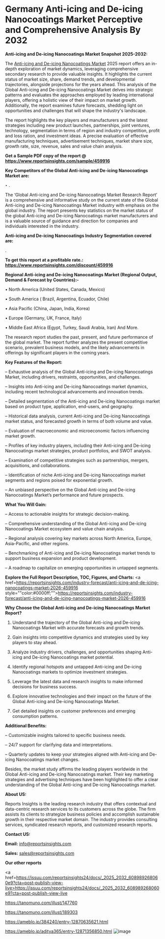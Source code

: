 # Germany Anti-icing and De-icing Nanocoatings Market Perceptive and Comprehensive Analysis By 2032

<strong>Anti-icing and De-icing Nanocoatings Market Snapshot 2025-2032:</strong>

The <a href=https://www.reportsinsights.com/sample/459916>Anti-icing and De-icing Nanocoatings Market</a> 2025 report offers an in-depth exploration of market dynamics, leveraging comprehensive secondary research to provide valuable insights. It highlights the current status of market size, share, demand trends, and developmental trajectories, alongside projections for the years ahead. This analysis of the Global Anti-icing and De-icing Nanocoatings Market delves into strategic patterns and evaluates the approaches employed by leading international players, offering a holistic view of their impact on market growth. Additionally, the report examines future forecasts, shedding light on opportunities and challenges that will shape the industry's landscape.

The report highlights the key players and manufacturers and the latest strategies including new product launches, partnerships, joint ventures, technology, segmentation in terms of region and industry competition, profit and loss ration, and investment ideas. A precise evaluation of effective manufacturing techniques, advertisement techniques, market share size, growth rate, size, revenue, sales and value chain analysis.

<strong>Get a Sample PDF copy of the report @ <a href=https://www.reportsinsights.com/sample/459916 style=color:#0000ff;>https://www.reportsinsights.com/sample/459916</a></strong>

<strong>Key Competitors of the Global Anti-icing and De-icing Nanocoatings Market are:</strong>

‣ .

The ‘Global Anti-icing and De-icing Nanocoatings Market Research Report’ is a comprehensive and informative study on the current state of the Global Anti-icing and De-icing Nanocoatings Market industry with emphasis on the global industry. The report presents key statistics on the market status of the global Anti-icing and De-icing Nanocoatings market manufacturers and is a valuable source of guidance and direction for companies and individuals interested in the industry.

<strong>Anti-icing and De-icing Nanocoatings Industry Segmentation covered are:</strong>

.

<strong>To get this report at a profitable rate.: <a href=https://www.reportsinsights.com/discount/459916 style=color:#0000ff;>https://www.reportsinsights.com/discount/459916</a></strong>

<strong>Regional Anti-icing and De-icing Nanocoatings Market (Regional Output, Demand &amp; Forecast by Countries):-</strong>

• North America (United States, Canada, Mexico)

• South America ( Brazil, Argentina, Ecuador, Chile)

• Asia Pacific (China, Japan, India, Korea)

• Europe (Germany, UK, France, Italy)

• Middle East Africa (Egypt, Turkey, Saudi Arabia, Iran) And More.

The research report studies the past, present, and future performance of the global market. The report further analyzes the present competitive scenario, prevalent business models, and the likely advancements in offerings by significant players in the coming years.

<strong>Key Features of the Report:</strong>

– Exhaustive analysis of the Global Anti-icing and De-icing Nanocoatings Market, including drivers, restraints, opportunities, and challenges.

– Insights into Anti-icing and De-icing Nanocoatings market dynamics, including recent technological advancements and innovation trends.

– Detailed segmentation of the Anti-icing and De-icing Nanocoatings market based on product type, application, end-users, and geography.

– Historical data analysis, current Anti-icing and De-icing Nanocoatings market status, and forecasted growth in terms of both volume and value.

– Evaluation of macroeconomic and microeconomic factors influencing market growth.

– Profiles of key industry players, including their Anti-icing and De-icing Nanocoatings market strategies, product portfolios, and SWOT analysis.

– Examination of competitive strategies such as partnerships, mergers, acquisitions, and collaborations.

– Identification of niche Anti-icing and De-icing Nanocoatings market segments and regions poised for exponential growth.

– An unbiased perspective on the Global Anti-icing and De-icing Nanocoatings Market’s performance and future prospects.

<strong>What You Will Gain:</strong>

– Access to actionable insights for strategic decision-making.

– Comprehensive understanding of the Global Anti-icing and De-icing Nanocoatings Market ecosystem and value chain analysis.

– Regional analysis covering key markets across North America, Europe, Asia-Pacific, and other regions.

– Benchmarking of Anti-icing and De-icing Nanocoatings market trends to support business expansion and product development.

– A roadmap to capitalize on emerging opportunities in untapped segments.

<strong>Explore the Full Report Description, TOC, Figures, and Charts:</strong>
<a href=https://reportsinsights.com/industry-forecast/anti-icing-and-de-icing-nanocoatings-market-2026-459916 style=""color:#0000ff;"">https://reportsinsights.com/industry-forecast/anti-icing-and-de-icing-nanocoatings-market-2026-459916</a>

<strong>Why Choose the Global Anti-icing and De-icing Nanocoatings Market Report?</strong>

1. Understand the trajectory of the Global Anti-icing and De-icing Nanocoatings Market with accurate forecasts and growth trends.

2. Gain insights into competitive dynamics and strategies used by key players to stay ahead.

3. Analyze industry drivers, challenges, and opportunities shaping Anti-icing and De-icing Nanocoatings market potential.

4. Identify regional hotspots and untapped Anti-icing and De-icing Nanocoatings markets to optimize investment strategies.

5. Leverage the latest data and research insights to make informed decisions for business success.

6. Explore innovative technologies and their impact on the future of the Global Anti-icing and De-icing Nanocoatings Market.

7. Get detailed insights on customer preferences and emerging consumption patterns.

<strong>Additional Benefits:</strong>

– Customizable insights tailored to specific business needs.

– 24/7 support for clarifying data and interpretations.

– Quarterly updates to keep your strategies aligned with Anti-icing and De-icing Nanocoatings market changes.

Besides, the market study affirms the leading players worldwide in the Global Anti-icing and De-icing Nanocoatings market. Their key marketing strategies and advertising techniques have been highlighted to offer a clear understanding of the Global Anti-icing and De-icing Nanocoatings market.

<strong><strong>About US</strong>:</strong>

Reports Insights is the leading research industry that offers contextual and data-centric research services to its customers across the globe. The firm assists its clients to strategize business policies and accomplish sustainable growth in their respective market domain. The industry provides consulting services, syndicated research reports, and customized research reports.

<strong>Contact US:</strong>

<p class=><b>Email:</b> <a href=mailto:info@reportsinsights.com>info@reportsinsights.com</a></p>
<p class=><b>Sales:</b> <a href=mailto:sales@reportsinsights.com>sales@reportsinsights.com</a></p>

<strong>Our other reports</strong>

<a href=https://issuu.com/reportsinsights24/docs/_2025_2032_608989268060e9?cta=post-publish-view-live>https://issuu.com/reportsinsights24/docs/_2025_2032_608989268060e9?cta=post-publish-view-live</a>

<a href=https://tanomuno.com/illust/147760>https://tanomuno.com/illust/147760</a>

<a href=https://tanomuno.com/illust/189303>https://tanomuno.com/illust/189303</a>

<a href=https://ameblo.jp/384240/entry-12870635621.html>https://ameblo.jp/384240/entry-12870635621.html</a>

<a href=https://ameblo.jp/aditya365/entry-12871356850.html>https://ameblo.jp/aditya365/entry-12871356850.html</a>
![image](https://github.com/user-attachments/assets/8843f66f-1b8a-4213-ad5d-030ed8931787)
